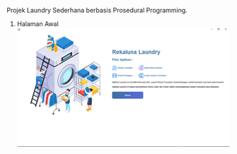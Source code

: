 Projek Laundry Sederhana berbasis Prosedural Programming.

1. Halaman Awal
![alt text](https://github.com/khfii/Laundry-Projek/blob/main/rekaluna.png)


